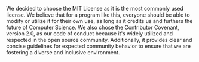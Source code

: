 We decided to choose the MIT License as it is the most commonly used license. We believe that for a program like this,
everyone should be able to modify or utilize it for their own use, as long as it credits us and furthers the future of Computer Science.
We also chose the Contributor Covenant, version 2.0, as our code of conduct because it's widely utilized and respected in the open source community.
Additionally, it provides clear and concise guidelines for expected community behavior to ensure that we are fostering a diverse and inclusive environment.
